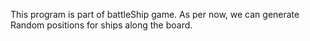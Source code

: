 This program is part of battleShip game. 
As per now, we can generate Random positions for ships along the board.